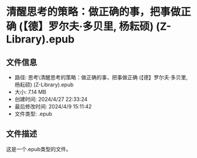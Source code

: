 ﻿# 清醒思考的策略：做正确的事，把事做正确 (【德】罗尔夫·多贝里, 杨耘硕) (Z-Library).epub

## 文件信息
- 路径: 思考\清醒思考的策略：做正确的事，把事做正确 (【德】罗尔夫·多贝里, 杨耘硕) (Z-Library).epub
- 大小: 7.14 MB
- 创建时间: 2024/4/27 22:33:24
- 最后修改时间: 2024/4/9 15:11:42
- 文件类型: .epub

## 文件描述
这是一个.epub类型的文件。

